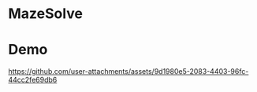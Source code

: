 # MazeSolve

# Demo
https://github.com/user-attachments/assets/9d1980e5-2083-4403-96fc-44cc2fe69db6
